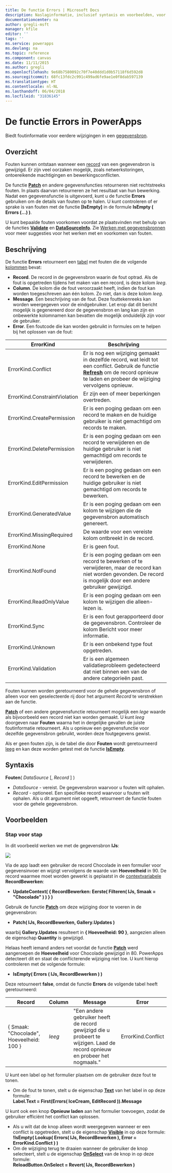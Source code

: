 ```yaml
---
title: De functie Errors | Microsoft Docs
description: Naslaginformatie, inclusief syntaxis en voorbeelden, voor de functie Errors in PowerApps
documentationcenter: na
author: gregli-msft
manager: kfile
editor: ''
tags: ''
ms.service: powerapps
ms.devlang: na
ms.topic: reference
ms.component: canvas
ms.date: 11/11/2015
ms.author: gregli
ms.openlocfilehash: 9e68b7580092c70f7e40ddd1d0b57118f6d592d8
ms.sourcegitcommit: 68fc13fdc2c991c499ad6fe9ae1e0f8dab597139
ms.translationtype: HT
ms.contentlocale: nl-NL
ms.lasthandoff: 06/04/2018
ms.locfileid: "31836145"
---
```

# <a name="errors-function-in-powerapps"></a>De functie Errors in PowerApps
Biedt foutinformatie voor eerdere wijzigingen in een [gegevensbron](../working-with-data-sources.md).

## <a name="overview"></a>Overzicht
Fouten kunnen ontstaan wanneer een [record](../working-with-tables.md#records) van een gegevensbron is gewijzigd.  Er zijn veel oorzaken mogelijk, zoals netwerkstoringen, ontoereikende machtigingen en bewerkingsconflicten.  

De functie **[Patch](function-patch.md)** en andere gegevensfuncties retourneren niet rechtstreeks fouten. In plaats daarvan retourneren ze het resultaat van hun bewerking. Nadat een gegevensfunctie is uitgevoerd, kunt u de functie **Errors** gebruiken om de details van fouten op te halen.  U kunt controleren of er sprake is van fouten met de functie **[IsEmpty]** in de formule **IsEmpty ( Errors (...) )**.

U kunt bepaalde fouten voorkomen voordat ze plaatsvinden met behulp van de functies **[Validate](function-validate.md)** en **[DataSourceInfo](function-datasourceinfo.md)**.  Zie [Werken met gegevensbronnen](../working-with-data-sources.md) voor meer suggesties voor het werken met en voorkomen van fouten.

## <a name="description"></a>Beschrijving
De functie **Errors** retourneert een [tabel](../working-with-tables.md) met fouten die de volgende [kolommen](../working-with-tables.md#columns) bevat:

* **Record**.  De record in de gegevensbron waarin de fout optrad.  Als de fout is opgetreden tijdens het maken van een record, is deze kolom *leeg*.
* **Column**.  De kolom die de fout veroorzaakt heeft, indien de fout kan worden toegeschreven aan één kolom. Zo niet, dan is deze kolom *leeg*.
* **Message**.  Een beschrijving van de fout.  Deze fouttekenreeks kan worden weergegeven voor de eindgebruiker.  Let erop dat dit bericht mogelijk is gegenereerd door de gegevensbron en lang kan zijn en onbewerkte kolomnamen kan bevatten die mogelijk onduidelijk zijn voor de gebruiker.
* **Error**.  Een foutcode die kan worden gebruikt in formules om te helpen bij het oplossen van de fout:

| ErrorKind | Beschrijving |
| --- | --- |
| ErrorKind.Conflict |Er is nog een wijziging gemaakt in dezelfde record, wat leidt tot een conflict.  Gebruik de functie **[Refresh](function-refresh.md)** om de record opnieuw te laden en probeer de wijziging vervolgens opnieuw. |
| ErrorKind.ConstraintViolation |Er zijn een of meer beperkingen overtreden. |
| ErrorKind.CreatePermission |Er is een poging gedaan om een record te maken en de huidige gebruiker is niet gemachtigd om records te maken. |
| ErrorKind.DeletePermission |Er is een poging gedaan om een record te verwijderen en de huidige gebruiker is niet gemachtigd om records te verwijderen. |
| ErrorKind.EditPermission |Er is een poging gedaan om een record te bewerken en de huidige gebruiker is niet gemachtigd om records te bewerken. |
| ErrorKind.GeneratedValue |Er is een poging gedaan om een kolom te wijzigen die de gegevensbron automatisch genereert. |
| ErrorKind.MissingRequired |De waarde voor een vereiste kolom ontbreekt in de record. |
| ErrorKind.None |Er is geen fout. |
| ErrorKind.NotFound |Er is een poging gedaan om een record te bewerken of te verwijderen, maar de record kan niet worden gevonden.  De record is mogelijk door een andere gebruiker gewijzigd. |
| ErrorKind.ReadOnlyValue |Er is een poging gedaan om een kolom te wijzigen die alleen-lezen is. |
| ErrorKind.Sync |Er is een fout gerapporteerd door de gegevensbron.  Controleer de kolom Bericht voor meer informatie. |
| ErrorKind.Unknown |Er is een onbekend type fout opgetreden. |
| ErrorKind.Validation |Er is een algemeen validatieprobleem gedetecteerd dat niet binnen een van de andere categorieën past. |

Fouten kunnen worden geretourneerd voor de gehele gegevensbron of alleen voor een geselecteerde rij door het argument *Record* te verstrekken aan de functie.  

**[Patch](function-patch.md)** of een andere gegevensfunctie retourneert mogelijk een *lege* waarde als bijvoorbeeld een record niet kan worden gemaakt. U kunt *leeg* doorgeven naar **Fouten** waarna het in dergelijke gevallen de juiste foutinformatie retourneert.  Als u opnieuw een gegevensfunctie voor dezelfde gegevensbron gebruikt, worden deze foutgegevens gewist.

Als er geen fouten zijn, is de tabel die door **Fouten** wordt geretourneerd [leeg](function-isblank-isempty.md) en kan deze worden getest met de functie **[IsEmpty](function-isblank-isempty.md)**.

## <a name="syntax"></a>Syntaxis
**Fouten**( *DataSource* [, *Record* ] )

* *DataSource* - vereist. De gegevensbron waarvoor u fouten wilt ophalen.
* *Record* - optioneel.  Een specifieke record waarvoor u fouten wilt ophalen. Als u dit argument niet opgeeft, retourneert de functie fouten voor de gehele gegevensbron.

## <a name="examples"></a>Voorbeelden
### <a name="step-by-step"></a>Stap voor stap
In dit voorbeeld werken we met de gegevensbron **IJs**:

![](media/function-errors/icecream.png)

Via de app laadt een gebruiker de record Chocolade in een formulier voor gegevensinvoer en wijzigt vervolgens de waarde van **Hoeveelheid** in 90.  De record waarmee moet worden gewerkt is geplaatst in de [contextvariabele](../working-with-variables.md#create-a-context-variable) **RecordBewerken**:

* **UpdateContext( { RecordBewerken: Eerste( Filteren( IJs, Smaak = "Chocolade" ) ) } )**

Gebruik de functie **[Patch](function-patch.md)** om deze wijziging door te voeren in de gegevensbron:

* **Patch( IJs, RecordBewerken, Gallery.Updates )**

waarbij **Gallery.Updates** resulteert in **{ Hoeveelheid: 90 }**, aangezien alleen de eigenschap **Quantity** is gewijzigd.

Helaas heeft iemand anders net voordat de functie **[Patch](function-patch.md)** werd aangeroepen de **Hoeveelheid** voor Chocolade gewijzigd in 80.  PowerApps detecteert dit en staat de conflicterende wijziging niet toe.  U kunt hierop controleren met de volgende formule:

* **IsEmpty( Errors ( IJs, RecordBewerken ) )**

Deze retourneert **false**, omdat de functie **Errors** de volgende tabel heeft geretourneerd:

| Record | Column | Message | Error |
| --- | --- | --- | --- |
| { Smaak: "Chocolade", Hoeveelheid: 100 } |*leeg* |"Een andere gebruiker heeft de record gewijzigd die u probeert te wijzigen. Laad de record opnieuw en probeer het nogmaals." |ErrorKind.Conflict |

U kunt een label op het formulier plaatsen om de gebruiker deze fout te tonen.

* Om de fout te tonen, stelt u de eigenschap **[Text](../controls/properties-core.md)** van het label in op deze formule:<br>
  **Label.Text = First(Errors( IceCream, EditRecord )).Message**

U kunt ook een knop **Opnieuw laden** aan het formulier toevoegen, zodat de gebruiker efficiënt het conflict kan oplossen.

* Als u wilt dat de knop alleen wordt weergegeven wanneer er een conflict is opgetreden, stelt u de eigenschap **[Visible](../controls/properties-core.md)** in op deze formule:<br>
    **!IsEmpty( Lookup( Errors( IJs, RecordBewerken ), Error = ErrorKind.Conflict ) )**
* Om de wijziging terug te draaien wanneer de gebruiker de knop selecteert, stelt u de eigenschap **[OnSelect](../controls/properties-core.md)** van de knop in op deze formule:<br>
    **ReloadButton.OnSelect = Revert( IJs, RecordBewerken )**

